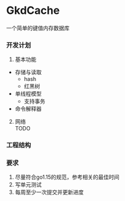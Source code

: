 # GkdCache
一个简单的键值内存数据库

### 开发计划
1. 基本功能  
- 存储与读取
    - hash
    - 红黑树
- 单线程模型
    - 支持事务
- 命令解释器

2. 网络  
TODO

### 工程结构

### 要求
1. 尽量符合go1.15的规范，参考相关的最佳时间
2. 写单元测试
3. 每周至少一次提交并更新进度
